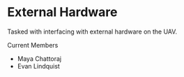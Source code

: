 # External Hardware

Tasked with interfacing with external hardware on the UAV.

Current Members
- Maya Chattoraj
- Evan Lindquist
